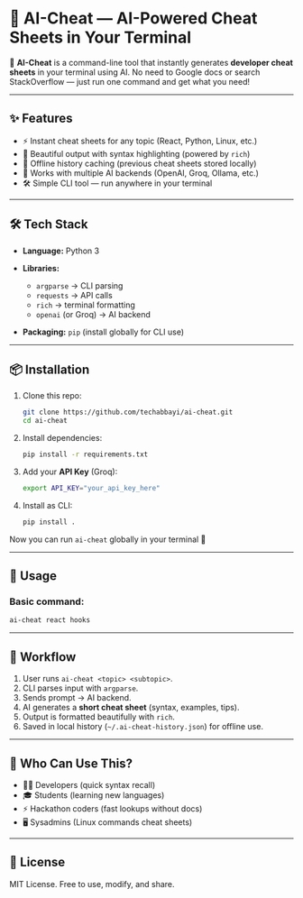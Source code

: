 # 📘 AI-Cheat — AI-Powered Cheat Sheets in Your Terminal

🚀 **AI-Cheat** is a command-line tool that instantly generates **developer cheat sheets** in your terminal using AI. No need to Google docs or search StackOverflow — just run one command and get what you need!

---

## ✨ Features

* ⚡ Instant cheat sheets for any topic (React, Python, Linux, etc.)
* 🎨 Beautiful output with syntax highlighting (powered by `rich`)
* 📂 Offline history caching (previous cheat sheets stored locally)
* 🔄 Works with multiple AI backends (OpenAI, Groq, Ollama, etc.)
* 🛠️ Simple CLI tool — run anywhere in your terminal

---

## 🛠️ Tech Stack

* **Language:** Python 3
* **Libraries:**

  * `argparse` → CLI parsing
  * `requests` → API calls
  * `rich` → terminal formatting
  * `openai` (or Groq) → AI backend
* **Packaging:** `pip` (install globally for CLI use)

---

## 📦 Installation

1. Clone this repo:

   ```bash
   git clone https://github.com/techabbayi/ai-cheat.git
   cd ai-cheat
   ```

2. Install dependencies:

   ```bash
   pip install -r requirements.txt
   ```

3. Add your **API Key** (Groq):

   ```bash
   export API_KEY="your_api_key_here"
   ```

4. Install as CLI:

   ```bash
   pip install .
   ```

Now you can run `ai-cheat` globally in your terminal 🚀

---

## 🚀 Usage

### Basic command:

```bash
ai-cheat react hooks
```

---

## 🔄 Workflow

1. User runs `ai-cheat <topic> <subtopic>`.
2. CLI parses input with `argparse`.
3. Sends prompt → AI backend.
4. AI generates a **short cheat sheet** (syntax, examples, tips).
5. Output is formatted beautifully with `rich`.
6. Saved in local history (`~/.ai-cheat-history.json`) for offline use.

---

## 🎯 Who Can Use This?

* 👨‍💻 Developers (quick syntax recall)
* 🎓 Students (learning new languages)
* ⚡ Hackathon coders (fast lookups without docs)
* 🖥️ Sysadmins (Linux commands cheat sheets)

---


## 📜 License

MIT License. Free to use, modify, and share.